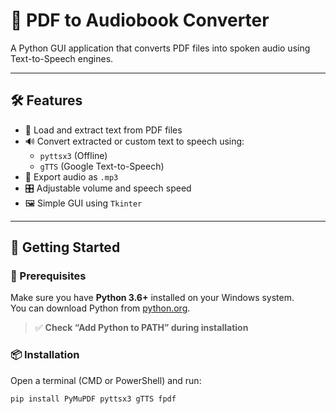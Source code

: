 # 📘 PDF to Audiobook Converter

A Python GUI application that converts PDF files into spoken audio using Text-to-Speech engines.

---

## 🛠 Features

- 📄 Load and extract text from PDF files
- 🔊 Convert extracted or custom text to speech using:
  - `pyttsx3` (Offline)
  - `gTTS` (Google Text-to-Speech)
- 💾 Export audio as `.mp3`
- 🎛️ Adjustable volume and speech speed
- 🖼️ Simple GUI using `Tkinter`

---

## 🚀 Getting Started

### 🔧 Prerequisites

Make sure you have **Python 3.6+** installed on your Windows system.  
You can download Python from [python.org](https://www.python.org/downloads/).

> ✅ **Check “Add Python to PATH” during installation**

### 📦 Installation

Open a terminal (CMD or PowerShell) and run:

```bash
pip install PyMuPDF pyttsx3 gTTS fpdf
